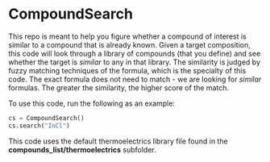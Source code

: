# CompoundSearch

This repo is meant to help you figure whether a compound of interest is similar to a compound that is already known.
Given a target composition, this code will look through a library of compounds (that you define) and see whether
the target is *similar* to any in that library. The similarity is judged by fuzzy matching techniques of the formula,
which is the specialty of this code. The exact formula does not need to match - we are looking for *similar* formulas.
The greater the similarity, the higher score of the match.

To use this code, run the following as an example:

```python
cs = CompoundSearch()
cs.search("InCl")
```

This code uses the default thermoelectrics library file found in the **compounds_list/thermoelectrics** subfolder.


